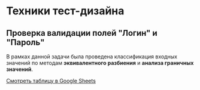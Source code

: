 # Техники тест-дизайна

## Проверка валидации полей "Логин" и "Пароль"

В рамках данной задачи была проведена классификация входных значений по методам **эквивалентного разбиения** и **анализа граничных значений**.

[Смотреть таблицу в Google Sheets](https://docs.google.com/spreadsheets/d/1qnN9mdUF_fEVa4HHEgrn4CdAJB7qWne3K5z9SMylD4o/edit?usp=sharing)
